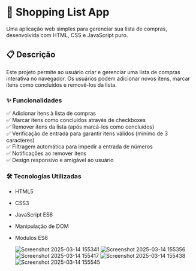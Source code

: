 <h1>🛒 Shopping List App</h1>
Uma aplicação web simples para gerenciar sua lista de compras, desenvolvida com HTML, CSS e JavaScript puro. <br>
<h2>📋 Descrição</h2>
Este projeto permite ao usuário criar e gerenciar uma lista de compras interativa no navegador. Os usuários podem adicionar novos itens, marcar itens como concluídos e removê-los da lista. <br>

<h3>✨ Funcionalidades</h3>

✅ Adicionar itens à lista de compras <br>
✅ Marcar itens como concluídos através de checkboxes  <br>
✅ Remover itens da lista (após marcá-los como concluídos)  <br>
✅ Verificação de entrada para garantir itens válidos (mínimo de 3 caracteres)  <br>
✅ Filtragem automática para impedir a entrada de números  <br>
✅ Notificações ao remover itens  <br>
✅ Design responsivo e amigável ao usuário  <br>

<h3>🛠️ Tecnologias Utilizadas</h3>

- HTML5
- CSS3
- JavaScript ES6
- Manipulação de DOM
- Módulos ES6

  ![Screenshot 2025-03-14 155341](https://github.com/user-attachments/assets/5ab50b15-0410-4b08-adf8-7337bec3d127)
  ![Screenshot 2025-03-14 155356](https://github.com/user-attachments/assets/708169fa-56b5-495c-82df-0d150bfe66ca)
  ![Screenshot 2025-03-14 155417](https://github.com/user-attachments/assets/e329e323-3b55-4b6d-a057-fa1fffbe9731)
  ![Screenshot 2025-03-14 155438](https://github.com/user-attachments/assets/d94c5edf-02c7-47d5-bad4-e083f8a8e0a7)
  ![Screenshot 2025-03-14 155545](https://github.com/user-attachments/assets/7cb0da7b-1a43-44c6-9b72-b6b94990dd70)


  


